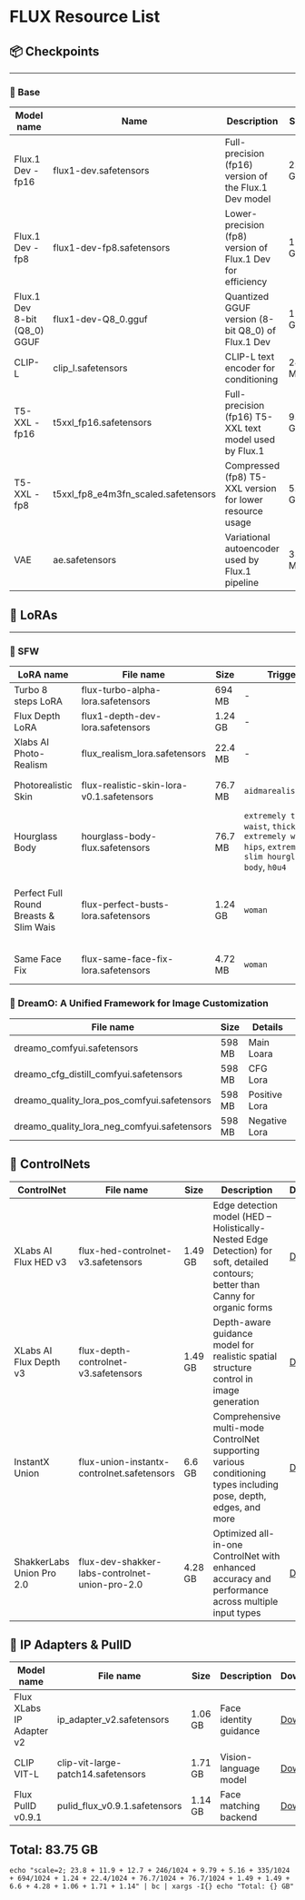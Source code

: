 # FLUX Resource List

## 📦 Checkpoints

---

### 🔹 Base

| Model name                   | Name                                | Description                                                | Size    | Download                                                                                                 |
|------------------------------|-------------------------------------|------------------------------------------------------------|---------|----------------------------------------------------------------------------------------------------------|
| Flux.1 Dev - fp16            | flux1-dev.safetensors               | Full-precision (fp16) version of the Flux.1 Dev model      | 23.8 GB | [Download](https://huggingface.co/SimonJoz/comfy/resolve/main/checkpoint/flux/flux1-dev.safetensors)     |
| Flux.1 Dev - fp8             | flux1-dev-fp8.safetensors           | Lower-precision (fp8) version of Flux.1 Dev for efficiency | 11.9 GB | [Download](https://huggingface.co/SimonJoz/comfy/resolve/main/checkpoint/flux/flux1-dev-fp8.safetensors) |
| Flux.1 Dev 8-bit (Q8_0) GGUF | flux1-dev-Q8_0.gguf                 | Quantized GGUF version (8-bit Q8_0) of Flux.1 Dev          | 12.7 GB | [Download](https://huggingface.co/SimonJoz/comfy/resolve/main/checkpoint/flux/flux1-dev-Q8_0.gguf)       |
| CLIP-L                       | clip_l.safetensors                  | CLIP-L text encoder for conditioning                       | 246 MB  | [Download](https://huggingface.co/SimonJoz/comfy/resolve/main/clip/clip_l.safetensors)                   |
| T5-XXL - fp16                | t5xxl_fp16.safetensors              | Full-precision (fp16) T5-XXL text model used by Flux.1     | 9.79 GB | [Download](https://huggingface.co/SimonJoz/comfy/resolve/main/clip/t5xxl_fp16.safetensors)               |
| T5-XXL - fp8                 | t5xxl_fp8_e4m3fn_scaled.safetensors | Compressed (fp8) T5-XXL version for lower resource usage   | 5.16 GB | [Download](https://huggingface.co/SimonJoz/comfy/resolve/main/clip/t5xxl_fp8_e4m3fn_scaled.safetensors)  |
| VAE                          | ae.safetensors                      | Variational autoencoder used by Flux.1 pipeline            | 335 MB  | [Download](https://huggingface.co/SimonJoz/comfy/resolve/main/vae/flux/ae.safetensors)                   |

## 🧩 LoRAs

---

### 🔹 SFW

| LoRA name                              | File name                                 | Size    | Triggers                                                                                             | Recommendations                                                                                | Download                                                                                                               | Source                                                                        |
|----------------------------------------|-------------------------------------------|---------|------------------------------------------------------------------------------------------------------|------------------------------------------------------------------------------------------------|------------------------------------------------------------------------------------------------------------------------|-------------------------------------------------------------------------------|
| Turbo 8 steps LoRA                     | flux-turbo-alpha-lora.safetensors         | 694 MB  | -                                                                                                    | Speed Loara                                                                                    | [Download](https://huggingface.co/SimonJoz/comfy/resolve/main/lora/flux/flux-turbo-alpha-lora.safetensors)             | [HuggingFace](https://huggingface.co/alimama-creative/FLUX.1-Turbo-Alpha)     |
| Flux Depth LoRA                        | flux1-depth-dev-lora.safetensors          | 1.24 GB | -                                                                                                    | Adds depth and spatial detail                                                                  | [Download](https://huggingface.co/SimonJoz/comfy/resolve/main/lora/flux/flux1-depth-dev-lora.safetensors)              | [HuggingFace](https://huggingface.co/black-forest-labs/FLUX.1-Depth-dev-lora) |
| Xlabs AI Photo-Realism                 | flux_realism_lora.safetensors             | 22.4 MB | -                                                                                                    | Enhances photorealism                                                                          | [Download](https://huggingface.co/SimonJoz/comfy/resolve/main/lora/flux/flux_realism_lora_comfy_converted.safetensors) | [HuggingFace](https://huggingface.co/XLabs-AI/flux-RealismLora)               |
| Photorealistic Skin                    | flux-realistic-skin-lora-v0.1.safetensors | 76.7 MB | `aidmarealisticskin`                                                                                 | Improves skin texture realism (Strength 0.6                                                    | [Download](https://huggingface.co/SimonJoz/comfy/resolve/main/lora/flux/flux-realistic-skin-lora-v0.1.safetensors)     | [CivitAI](https://civitai.com/models/1157318?modelVersionId=1301668)          |
| Hourglass Body                         | hourglass-body-flux.safetensors           | 76.7 MB | `extremely tiny waist`, `thick legs`, `extremely wide hips`, `extremely slim hourglass body`, `h0u4` | Experimental                                                                                   | [Download](https://huggingface.co/SimonJoz/comfy/resolve/main/lora/flux/hourglass-body-flux.safetensors)               | [CivitAI](https://civitai.com/models/1221542?modelVersionId=1376192)          |
| Perfect Full Round Breasts & Slim Wais | flux-perfect-busts-lora.safetensors       | 1.24 GB | `woman`                                                                                              | Target - full, round breasts and a slim waist—while maintaining clean anatomy and photorealism | [Download](https://huggingface.co/SimonJoz/comfy/resolve/main/lora/flux/flux-perfect-busts-lora.safetensors)           | [CivitAI](https://civitai.com/models/61099?modelVersionId=1782533)            |
| Same Face Fix                          | flux-same-face-fix-lora.safetensors       | 4.72 MB | `woman`                                                                                              | This Lora should be used with a NEGATIVE weight.                                               | [Download](https://huggingface.co/SimonJoz/comfy/resolve/main/lora/flux/flux-same-face-fix-lora.safetensors)           | [CivitAI](https://civitai.com/models/766608?modelVersionId=857446)            |

### 🔹 DreamO: A Unified Framework for Image Customization

| File name                                   | Size   | Details       | Download                                                                                                          | Source                                                                                                             |
|---------------------------------------------|--------|---------------|-------------------------------------------------------------------------------------------------------------------|--------------------------------------------------------------------------------------------------------------------|
| dreamo_comfyui.safetensors                  | 598 MB | Main Loara    | [Download](https://huggingface.co/SimonJoz/comfy-dreamo/resolve/main/dreamo_comfyui.safetensors)                  | [GitHub](https://github.com/ToTheBeginning/ComfyUI-DreamO), [HuggingFace](https://huggingface.co/ByteDance/DreamO) |
| dreamo_cfg_distill_comfyui.safetensors      | 598 MB | CFG Lora      | [Download](https://huggingface.co/SimonJoz/comfy-dreamo/resolve/main/dreamo_cfg_distill_comfyui.safetensors)      | [GitHub](https://github.com/ToTheBeginning/ComfyUI-DreamO), [HuggingFace](https://huggingface.co/ByteDance/DreamO) |
| dreamo_quality_lora_pos_comfyui.safetensors | 598 MB | Positive Lora | [Download](https://huggingface.co/SimonJoz/comfy-dreamo/resolve/main/dreamo_quality_lora_pos_comfyui.safetensors) | [GitHub](https://github.com/ToTheBeginning/ComfyUI-DreamO), [HuggingFace](https://huggingface.co/ByteDance/DreamO) |
| dreamo_quality_lora_neg_comfyui.safetensors | 598 MB | Negative Lora | [Download](https://huggingface.co/SimonJoz/comfy-dreamo/resolve/main/dreamo_quality_lora_neg_comfyui.safetensors) | [GitHub](https://github.com/ToTheBeginning/ComfyUI-DreamO), [HuggingFace](https://huggingface.co/ByteDance/DreamO) |

## 🧠 ControlNets

| ControlNet                | File name                                      | Size    | Description                                                                                                                      | Download                                                                                                                       | Source                                                                                                                        |
|---------------------------|------------------------------------------------|---------|----------------------------------------------------------------------------------------------------------------------------------|--------------------------------------------------------------------------------------------------------------------------------|-------------------------------------------------------------------------------------------------------------------------------|
| XLabs AI Flux HED v3      | flux-hed-controlnet-v3.safetensors             | 1.49 GB | Edge detection model (HED – Holistically-Nested Edge Detection) for soft, detailed contours; better than Canny for organic forms | [Download](https://huggingface.co/SimonJoz/comfy/resolve/main/control-net/flux/flux-hed-controlnet-v3.safetensors)             | [HuggingFace](https://huggingface.co/XLabs-AI/flux-controlnet-hed-v3), [GitHub](https://github.com/XLabs-AI/x-flux-comfyui)   |
| XLabs AI Flux Depth v3    | flux-depth-controlnet-v3.safetensors           | 1.49 GB | Depth-aware guidance model for realistic spatial structure control in image generation                                           | [Download](https://huggingface.co/SimonJoz/comfy/resolve/main/control-net/flux/flux-depth-controlnet-v3.safetensors)           | [HuggingFace](https://huggingface.co/XLabs-AI/flux-controlnet-depth-v3), [GitHub](https://github.com/XLabs-AI/x-flux-comfyui) |
| InstantX Union            | flux-union-instantx-controlnet.safetensors     | 6.6 GB  | Comprehensive multi-mode ControlNet supporting various conditioning types including pose, depth, edges, and more                 | [Download](https://huggingface.co/SimonJoz/comfy/resolve/main/control-net/flux/flux-union-instantx-controlnet.safetensors)     | [HuggingFace](https://huggingface.co/InstantX/FLUX.1-dev-Controlnet-Union)                                                    |
| ShakkerLabs Union Pro 2.0 | flux-dev-shakker-labs-controlnet-union-pro-2.0 | 4.28 GB | Optimized all-in-one ControlNet with enhanced accuracy and performance across multiple input types                               | [Download](https://huggingface.co/SimonJoz/comfy/resolve/main/control-net/flux/flux-dev-shakker-labs-controlnet-union-pro-2.0) | [HuggingFace](https://huggingface.co/Shakker-Labs/FLUX.1-dev-ControlNet-Union-Pro)                                            |

## 👤 IP Adapters & PulID

| Model name               | File name                          | Size    | Description            | Download                                                                                                      | Source                                                                                                                             |
|--------------------------|------------------------------------|---------|------------------------|---------------------------------------------------------------------------------------------------------------|------------------------------------------------------------------------------------------------------------------------------------|
| Flux XLabs IP Adapter v2 | ip_adapter_v2.safetensors          | 1.06 GB | Face identity guidance | [Download](https://huggingface.co/SimonJoz/comfy/resolve/main/ip-adapter/flux/ip_adapter_v2.safetensors)      | [GitHub](https://github.com/XLabs-AI/x-flux?tab=readme-ov-file), [HuggingFace](https://huggingface.co/XLabs-AI/flux-ip-adapter-v2) |
| CLIP VIT-L               | clip-vit-large-patch14.safetensors | 1.71 GB | Vision-language model  | [Download](https://huggingface.co/SimonJoz/comfy/resolve/main/clip-vision/clip-vit-large-patch14.safetensors) | [HuggingFace](https://huggingface.co/openai/clip-vit-large-patch14)                                                                |
| Flux PulID v0.9.1        | pulid_flux_v0.9.1.safetensors      | 1.14 GB | Face matching backend  | [Download](https://huggingface.co/SimonJoz/comfy/resolve/main/pulid/pulid_flux_v0.9.1.safetensors)            | [GitHub](https://github.com/ToTheBeginning/PuLID)                                                                                  |

## Total: 83.75 GB

```shell
echo "scale=2; 23.8 + 11.9 + 12.7 + 246/1024 + 9.79 + 5.16 + 335/1024 + 694/1024 + 1.24 + 22.4/1024 + 76.7/1024 + 76.7/1024 + 1.49 + 1.49 + 6.6 + 4.28 + 1.06 + 1.71 + 1.14" | bc | xargs -I{} echo "Total: {} GB"
```

